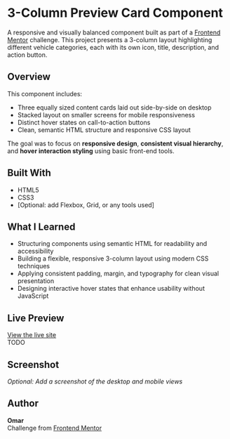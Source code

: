 # 3-Column Preview Card Component

A responsive and visually balanced component built as part of a [Frontend Mentor](https://www.frontendmentor.io) challenge. This project presents a 3-column layout highlighting different vehicle categories, each with its own icon, title, description, and action button.

## Overview

This component includes:

- Three equally sized content cards laid out side-by-side on desktop
- Stacked layout on smaller screens for mobile responsiveness
- Distinct hover states on call-to-action buttons
- Clean, semantic HTML structure and responsive CSS layout

The goal was to focus on **responsive design**, **consistent visual hierarchy**, and **hover interaction styling** using basic front-end tools.

## Built With

- HTML5  
- CSS3  
- [Optional: add Flexbox, Grid, or any tools used]

## What I Learned

- Structuring components using semantic HTML for readability and accessibility  
- Building a flexible, responsive 3-column layout using modern CSS techniques  
- Applying consistent padding, margin, and typography for clean visual presentation  
- Designing interactive hover states that enhance usability without JavaScript

## Live Preview

[View the live site](#)  
TODO

## Screenshot

*Optional: Add a screenshot of the desktop and mobile views*

## Author

**Omar**  
Challenge from [Frontend Mentor](https://www.frontendmentor.io)
